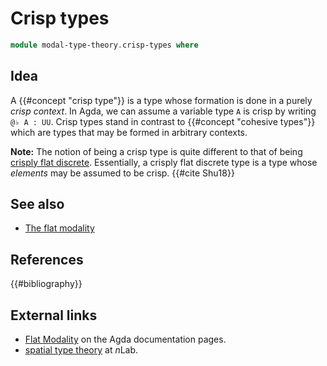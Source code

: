 # Crisp types

```agda
module modal-type-theory.crisp-types where
```

## Idea

A {{#concept "crisp type"}} is a type whose formation is done in a purely _crisp
context_. In Agda, we can assume a variable type `A` is crisp by writing
`@♭ A : UU`. Crisp types stand in contrast to {{#concept "cohesive types"}}
which are types that may be formed in arbitrary contexts.

**Note:** The notion of being a crisp type is quite different to that of being
[crisply flat discrete](modal-type-theory.flat-discrete-crisp-types.md).
Essentially, a crisply flat discrete type is a type whose _elements_ may be
assumed to be crisp. {{#cite Shu18}}

## See also

- [The flat modality](modal-type-theory.flat-modality.md)

## References

{{#bibliography}}

## External links

- [Flat Modality](https://agda.readthedocs.io/en/latest/language/flat.html) on
  the Agda documentation pages.
- [spatial type theory](https://ncatlab.org/nlab/show/spatial+type+theory) at
  $n$Lab.
